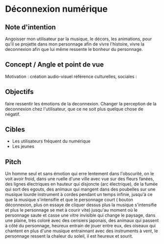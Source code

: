 # Déconnexion numérique 


## Note d'intention

Angoisser mon utilisateur par la musique, le décors, les animations, pour qu'il se projette dans mon personnage afin de vivre l'histoire, vivre la deconnexion afin que lui même ressente le bonheur du personnage.

## Concept / Angle et point de vue

Motivation : création audio-visuel
référence culturelles, sociales : 

## Objectifs 

faire ressentir les émotions de la deconnexion.
Changer la perception de la deconnexion chez l'utilisateur, que ce ne soit plus quelque chose de négatif.

## Cibles

- Les utilisateurs fréquent du numérique
- Les jeunes


## Pitch

Un homme seul et sans émotion qui erre lentement dans l'obscurité, on le voit avoir froid, dans une ruelle d'une ville avec vue sur des fleurs fanées, des lignes électriques en hauteur qui disjoncte (arc électrique), de la fumée qui sort des egouts, des animaux qui mangent dans des poubelles sur une musique lourde instrument à cordes pendant un temps infinie, jusqu'à ce que la musique s'intensifie et que le personnage court ( bouton déconnexion, plus on essaye de cliquer dessus plus la musique s'intensifie et plus le personnage se met à courir vite) jusqu'au moment où le personnage saute et casse une vitre invisible qui change le paysage, dans une plaine, très coloré avec des cerisiers japonais, des animaux qui passent à côté du personnage, heureux entrain de jouer entre eux, des oiseaux qui chantent en plus d'une musique entrainnant avec des instruments à vent, le personnage ressent la chaleur du soleil, il est heureux et sourit.
